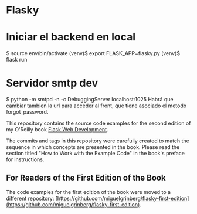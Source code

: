 Flasky
======

# Iniciar el backend en local
$ source env/bin/activate
(venv)$ export FLASK_APP=flasky.py
(venv)$ flask run

# Servidor smtp dev
$ python -m smtpd -n -c DebuggingServer localhost:1025
Habrá que cambiar tambien la url para acceder al front, que tiene asociado el metodo forgot_password.

This repository contains the source code examples for the second edition of my O'Reilly book [Flask Web Development](http://www.flaskbook.com).

The commits and tags in this repository were carefully created to match the sequence in which concepts are presented in the book. Please read the section titled "How to Work with the Example Code" in the book's preface for instructions.

For Readers of the First Edition of the Book
--------------------------------------------

The code examples for the first edition of the book were moved to a different repository: [https://github.com/miguelgrinberg/flasky-first-edition](https://github.com/miguelgrinberg/flasky-first-edition).
